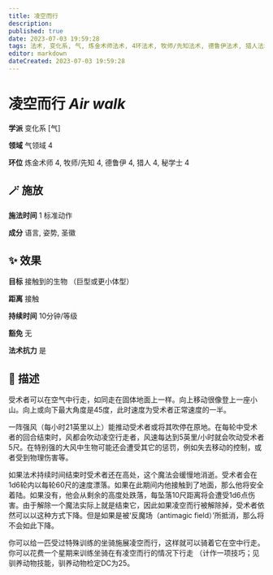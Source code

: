 ```yaml
---
title: 凌空而行
description: 
published: true
date: 2023-07-03 19:59:28
tags: 法术, 变化系, 气, 炼金术师法术, 4环法术, 牧师/先知法术, 德鲁伊法术, 猎人法术, 秘学士法术, 气领域
editor: markdown
dateCreated: 2023-07-03 19:59:28
---
```


# **凌空而行** *Air walk*

**学派** 变化系 \[气\] 

**领域** 气领域 4

**环位** 炼金术师 4, 牧师/先知 4, 德鲁伊 4, 猎人 4, 秘学士 4

## 🪄 施放

**施法时间** 1 标准动作

**成分** 语言, 姿势, 圣徽

## ✨ 效果 

**目标** 接触到的生物 （巨型或更小体型） 

**距离** 接触  

**持续时间** 10分钟/等级 

**豁免** 无

**法术抗力** 是

## 📖 描述

受术者可以在空气中行走，如同走在固体地面上一样。向上移动很像登上一座小山。向上或向下最大角度是45度，此时速度为受术者正常速度的一半。

一阵强风（每小时21英里以上）能推动受术者或将其吹停在原地。在每轮中受术者的回合结束时，风都会吹动凌空行走者，风速每达到5英里/小时就会吹动受术者5尺。在特别强的大风中生物可能还会遭受其它的惩罚，例如失去移动的控制，或者受到物理伤害等。

如果法术持续时间结束时受术者还在高处，这个魔法会缓慢地消逝。受术者会在1d6轮内以每轮60尺的速度漂落。如果在此期间内他接触到了地面，那么他将安全着陆。如果没有，他会从剩余的高度处跌落，每坠落10尺距离将会遭受1d6点伤害。由于解除一个魔法实际上就是结束它，因此如果凌空而行被解除掉，受术者依然可以以这种方式下降。但是如果是被‘反魔场（antimagic field）’所抵消，那么将不会如此下降。

你可以给一匹受过特殊训练的坐骑施展凌空而行，这样就可以骑着它在空中行走。你可以花费一个星期来训练坐骑在有凌空而行的情况下行走 （计作一项技巧；见驯养动物技能，驯养动物检定DC为25。
    